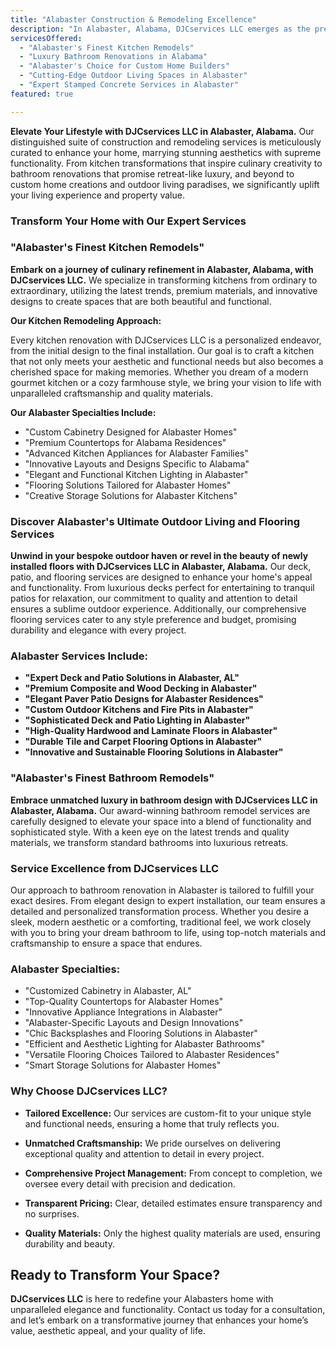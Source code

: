 ```yaml
---
title: "Alabaster Construction & Remodeling Excellence"
description: "In Alabaster, Alabama, DJCservices LLC emerges as the premier choice for transformative construction and remodeling services. Our dedication to reimagining homes with custom kitchen designs, luxurious bathroom upgrades, and innovative outdoor solutions ensures every space becomes a testament to luxury and functional beauty."
servicesOffered:
  - "Alabaster's Finest Kitchen Remodels"
  - "Luxury Bathroom Renovations in Alabama"
  - "Alabaster's Choice for Custom Home Builders"
  - "Cutting-Edge Outdoor Living Spaces in Alabaster"
  - "Expert Stamped Concrete Services in Alabaster"
featured: true

---
```


**Elevate Your Lifestyle with DJCservices LLC in Alabaster, Alabama.** Our distinguished suite of construction and remodeling services is meticulously curated to enhance your home, marrying stunning aesthetics with supreme functionality. From kitchen transformations that inspire culinary creativity to bathroom renovations that promise retreat-like luxury, and beyond to custom home creations and outdoor living paradises, we significantly uplift your living experience and property value.

### Transform Your Home with Our Expert Services

### "Alabaster's Finest Kitchen Remodels"

**Embark on a journey of culinary refinement in Alabaster, Alabama, with DJCservices LLC.** We specialize in transforming kitchens from ordinary to extraordinary, utilizing the latest trends, premium materials, and innovative designs to create spaces that are both beautiful and functional.

**Our Kitchen Remodeling Approach:**

Every kitchen renovation with DJCservices LLC is a personalized endeavor, from the initial design to the final installation. Our goal is to craft a kitchen that not only meets your aesthetic and functional needs but also becomes a cherished space for making memories. Whether you dream of a modern gourmet kitchen or a cozy farmhouse style, we bring your vision to life with unparalleled craftsmanship and quality materials.

**Our Alabaster Specialties Include:**

- "Custom Cabinetry Designed for Alabaster Homes"
- "Premium Countertops for Alabama Residences"
- "Advanced Kitchen Appliances for Alabaster Families"
- "Innovative Layouts and Designs Specific to Alabama"
- "Elegant and Functional Kitchen Lighting in Alabaster"
- "Flooring Solutions Tailored for Alabaster Homes"
- "Creative Storage Solutions for Alabaster Kitchens"

### Discover Alabaster's Ultimate Outdoor Living and Flooring Services

**Unwind in your bespoke outdoor haven or revel in the beauty of newly installed floors with DJCservices LLC in Alabaster, Alabama.** Our deck, patio, and flooring services are designed to enhance your home's appeal and functionality. From luxurious decks perfect for entertaining to tranquil patios for relaxation, our commitment to quality and attention to detail ensures a sublime outdoor experience. Additionally, our comprehensive flooring services cater to any style preference and budget, promising durability and elegance with every project.

### Alabaster Services Include:

- **"Expert Deck and Patio Solutions in Alabaster, AL"**
- **"Premium Composite and Wood Decking in Alabaster"**
- **"Elegant Paver Patio Designs for Alabaster Residences"**
- **"Custom Outdoor Kitchens and Fire Pits in Alabaster"**
- **"Sophisticated Deck and Patio Lighting in Alabaster"**
- **"High-Quality Hardwood and Laminate Floors in Alabaster"**
- **"Durable Tile and Carpet Flooring Options in Alabaster"**
- **"Innovative and Sustainable Flooring Solutions in Alabaster"**

### "Alabaster's Finest Bathroom Remodels"

**Embrace unmatched luxury in bathroom design with DJCservices LLC in Alabaster, Alabama.** Our award-winning bathroom remodel services are carefully designed to elevate your space into a blend of functionality and sophisticated style. With a keen eye on the latest trends and quality materials, we transform standard bathrooms into luxurious retreats.

### Service Excellence from DJCservices LLC

Our approach to bathroom renovation in Alabaster is tailored to fulfill your exact desires. From elegant design to expert installation, our team ensures a detailed and personalized transformation process. Whether you desire a sleek, modern aesthetic or a comforting, traditional feel, we work closely with you to bring your dream bathroom to life, using top-notch materials and craftsmanship to ensure a space that endures.

### Alabaster Specialties:

- "Customized Cabinetry in Alabaster, AL"
- "Top-Quality Countertops for Alabaster Homes"
- "Innovative Appliance Integrations in Alabaster"
- "Alabaster-Specific Layouts and Design Innovations"
- "Chic Backsplashes and Flooring Solutions in Alabaster"
- "Efficient and Aesthetic Lighting for Alabaster Bathrooms"
- "Versatile Flooring Choices Tailored to Alabaster Residences"
- "Smart Storage Solutions for Alabaster Homes"

### Why Choose DJCservices LLC?

- **Tailored Excellence:** Our services are custom-fit to your unique style and functional needs, ensuring a home that truly reflects you.

- **Unmatched Craftsmanship:** We pride ourselves on delivering exceptional quality and attention to detail in every project.

- **Comprehensive Project Management:** From concept to completion, we oversee every detail with precision and dedication.

- **Transparent Pricing:** Clear, detailed estimates ensure transparency and no surprises.

- **Quality Materials:** Only the highest quality materials are used, ensuring durability and beauty.

## Ready to Transform Your Space?

**DJCservices LLC** is here to redefine your Alabasters home with unparalleled elegance and functionality. Contact us today for a consultation, and let’s embark on a transformative journey that enhances your home’s value, aesthetic appeal, and your quality of life.

